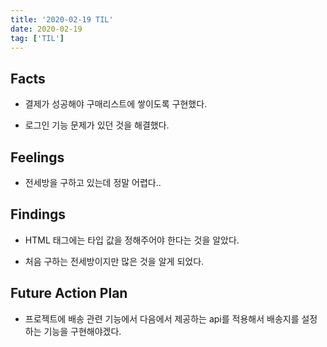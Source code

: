 ```yaml
---
title: '2020-02-19 TIL'
date: 2020-02-19
tag: ['TIL']
---
```


## Facts

- 결제가 성공해야 구매리스트에 쌓이도록 구현했다.

- 로그인 기능 문제가 있던 것을 해결했다.

## Feelings

- 전세방을 구하고 있는데 정말 어렵다..

## Findings

- HTML 태그에는 타입 값을 정해주어야 한다는 것을 알았다.

- 처음 구하는 전세방이지만 많은 것을 알게 되었다.

## Future Action Plan

- 프로젝트에 배송 관련 기능에서 다음에서 제공하는 api를 적용해서 배송지를 설정하는 기능을 구현해야겠다.
